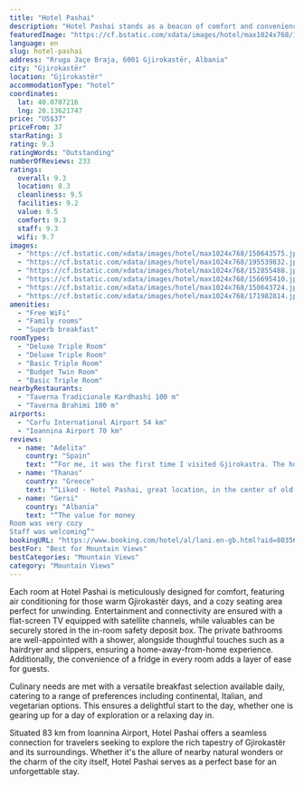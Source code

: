 ```yaml
---
title: "Hotel Pashai"
description: "Hotel Pashai stands as a beacon of comfort and convenience in the historic city of Gjirokastër, a mere stone's throw away from the serene Zaravina Lake."
featuredImage: "https://cf.bstatic.com/xdata/images/hotel/max1024x768/150643575.jpg?k=d768571efbdae2b847fad3e6e738e3566f11e2a84b4930b16b9db49a264e8476&o=&hp=1"
language: en
slug: hotel-pashai
address: "Rruga Jaçe Braja, 6001 Gjirokastër, Albania"
city: "Gjirokastër"
location: "Gjirokastër"
accommodationType: "hotel"
coordinates:
  lat: 40.0707216
  lng: 20.13621747
price: "US$37"
priceFrom: 37
starRating: 3
rating: 9.3
ratingWords: "Outstanding"
numberOfReviews: 233
ratings:
  overall: 9.3
  location: 8.3
  cleanliness: 9.5
  facilities: 9.2
  value: 9.5
  comfort: 9.3
  staff: 9.3
  wifi: 9.7
images:
  - "https://cf.bstatic.com/xdata/images/hotel/max1024x768/150643575.jpg?k=d768571efbdae2b847fad3e6e738e3566f11e2a84b4930b16b9db49a264e8476&o=&hp=1"
  - "https://cf.bstatic.com/xdata/images/hotel/max1024x768/195539832.jpg?k=bd3ca93e3d9c8bfa91d3bafc422d1d4497ed77176f5c57fcafb9edbbb6e9f2fa&o=&hp=1"
  - "https://cf.bstatic.com/xdata/images/hotel/max1024x768/152855488.jpg?k=8326cf92d5c6779b441d92ee01b758cf29e01ae3261291100cd1838111454986&o=&hp=1"
  - "https://cf.bstatic.com/xdata/images/hotel/max1024x768/156695410.jpg?k=7a96fe55b64d2d76b26f1a76cfc0460e510d14e60afc2dcf0d27c59bc529bb92&o=&hp=1"
  - "https://cf.bstatic.com/xdata/images/hotel/max1024x768/150643724.jpg?k=6806fa431bc03b62fbee416ea81cd11d37dfc3625cc34b76e39715bfb6e43fed&o=&hp=1"
  - "https://cf.bstatic.com/xdata/images/hotel/max1024x768/171982814.jpg?k=de4b460c0a4a289cac2db44866f550e3aa0a8d0171b68e80cfc91be96b9a816d&o=&hp=1"
amenities:
  - "Free WiFi"
  - "Family rooms"
  - "Superb breakfast"
roomTypes:
  - "Deluxe Triple Room"
  - "Deluxe Triple Room"
  - "Basic Triple Room"
  - "Budget Twin Room"
  - "Basic Triple Room"
nearbyRestaurants:
  - "Taverna Tradicionale Kardhashi 100 m"
  - "Taverna Brahimi 100 m"
airports:
  - "Corfu International Airport 54 km"
  - "Ioannina Airport 70 km"
reviews:
  - name: "Adelita"
    country: "Spain"
    text: "“For me, it was the first time I visited Gjirokastra. The hotel was fantastic, every detail was renovated without losing its originality. Fantastic view from the balcony where we enjoyed the traditional pancake breakfast. And above all Toni, the...”"
  - name: "Thanas"
    country: "Greece"
    text: "“Liked · Hotel Pashai, great location, in the center of old city. Very clean and very comfortable, beautiful hotel.We enjoyed the breakfast in a balcony with fantastic views.”"
  - name: "Gersi"
    country: "Albania"
    text: "“The value for money
Room was very cozy
Staff was welcoming”"
bookingURL: "https://www.booking.com/hotel/al/lani.en-gb.html?aid=8035640"
bestFor: "Best for Mountain Views"
bestCategories: "Mountain Views"
category: "Mountain Views"
---
```


Each room at Hotel Pashai is meticulously designed for comfort, featuring air conditioning for those warm Gjirokastër days, and a cozy seating area perfect for unwinding. Entertainment and connectivity are ensured with a flat-screen TV equipped with satellite channels, while valuables can be securely stored in the in-room safety deposit box. The private bathrooms are well-appointed with a shower, alongside thoughtful touches such as a hairdryer and slippers, ensuring a home-away-from-home experience. Additionally, the convenience of a fridge in every room adds a layer of ease for guests.

Culinary needs are met with a versatile breakfast selection available daily, catering to a range of preferences including continental, Italian, and vegetarian options. This ensures a delightful start to the day, whether one is gearing up for a day of exploration or a relaxing day in.

Situated 83 km from Ioannina Airport, Hotel Pashai offers a seamless connection for travelers seeking to explore the rich tapestry of Gjirokastër and its surroundings. Whether it's the allure of nearby natural wonders or the charm of the city itself, Hotel Pashai serves as a perfect base for an unforgettable stay.